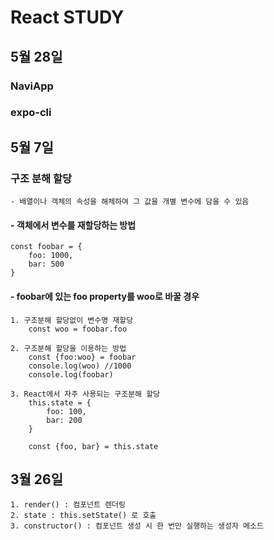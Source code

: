 # React STUDY

## 5월 28일
### NaviApp
### expo-cli


## 5월 7일
### 구조 분해 할당
    - 배열이나 객체의 속성을 해체하여 그 값을 개별 변수에 담을 수 있음

#### - 객체에서 변수를 재할당하는 방법 
    const foobar = {
        foo: 1000,
        bar: 500
    }
#### - foobar에 있는 foo property를 woo로 바꿀 경우
    1. 구조분해 할당없이 변수명 재할당
        const woo = foobar.foo

    2. 구조분해 할당을 이용하는 방법
        const {foo:woo} = foobar
        console.log(woo) //1000
        console.log(foobar)

    3. React에서 자주 사용되는 구조분해 할당
        this.state = {
            foo: 100,
            bar: 200
        }
        
        const {foo, bar} = this.state

## 3월 26일
    1. render() : 컴포넌트 렌더링
    2. state : this.setState() 로 호출
    3. constructor() : 컴포넌트 생성 시 한 번만 실행하는 생성자 메소드

